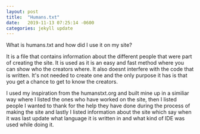 ```yaml
---
layout: post
title:  "Humans.txt"
date:   2019-11-13 07:25:14 -0600
categories: jekyll update
---
```

What is humans.txt and how did I use it on my site?

It is a file that contains information about the different people that were part of creating the site.  It is used as it is an easy and fast method where you can show who the creators where. It also doesnt interfere with the code that is written. It's not needed to create one and the only purpose it has is that you get a chance to get to know the creators.

I used my inspiration from the humanstxt.org and built mine up in a similiar way where I listed the ones who have worked on the site, then I listed people I wanted to thank for the help they have done during the process of making the site and lastly I listed information about the site which say when it was last update what language it is written in and what kind of IDE was used while doing it.